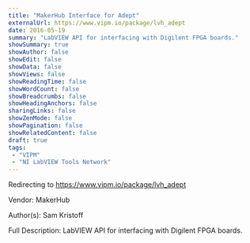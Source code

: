 ```yaml
---
title: "MakerHub Interface for Adept"
externalUrl: https://www.vipm.io/package/lvh_adept
date: 2016-05-19
summary: "LabVIEW API for interfacing with Digilent FPGA boards."
showSummary: true
showAuthor: false
showEdit: false
showData: false
showViews: false
showReadingTime: false
showWordCount: false
showBreadcrumbs: false
showHeadingAnchors: false
sharingLinks: false
showZenMode: false
showPagination: false
showRelatedContent: false
draft: true
tags:
 - "VIPM"
 - "NI LabVIEW Tools Network"
---
```


Redirecting to https://www.vipm.io/package/lvh_adept

Vendor: MakerHub

Author(s): Sam Kristoff
 
Full Description:
LabVIEW API for interfacing with Digilent FPGA boards.